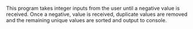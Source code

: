 This program takes integer inputs from the user until a negative value is received. Once a negative, value is received, duplicate values are removed and the remaining unique values are sorted and output to console.
